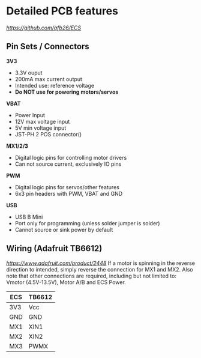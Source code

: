 # Detailed PCB features

*https://github.com/afb26/ECS*

## Pin Sets / Connectors  
**3V3**
- 3.3V ouput
- 200mA max current output
- Intended use: reference voltage
- **Do NOT use for powering motors/servos**

**VBAT**
- Power Input
- 12V max voltage input
- 5V min voltage input
- JST-PH 2 POS connector()

**MX1/2/3**
- Digital logic pins for controlling motor drivers
- Can not source current, exclusively IO pins

**PWM**
- Digital logic pins for servos/other features
- 6x3 pin headers with PWM, VBAT and GND

**USB**
- USB B Mini
- Port only for programming (unless solder jumper is solder)
- Cannot source or sink power by default

## Wiring (Adafruit TB6612)
*https://www.adafruit.com/product/2448*
If a motor is spinning in the reverse direction to intended, simply reverse the connection for MX1 and MX2. Also note that other connections are required, including but not limited to: Vmotor (4.5V-13.5V), Motor A/B and ECS Power.

| ECS | TB6612 |
| --- | ------ |
| 3V3 | Vcc    |
| GND | GND    |
| MX1 | XIN1   |
| MX2 | XIN2   |
| MX3 | PWMX   |
